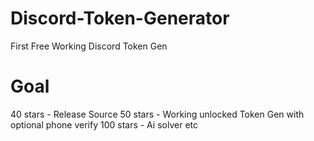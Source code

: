 # Discord-Token-Generator
First Free Working Discord Token Gen

# Goal
40 stars - Release Source
50 stars - Working unlocked Token Gen with optional phone verify
100 stars - Ai solver etc
